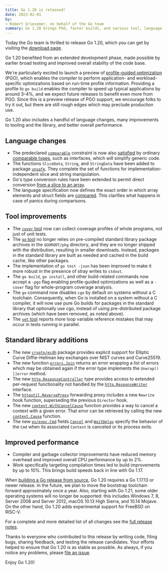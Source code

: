 ```yaml
---
title: Go 1.20 is released!
date: 2023-02-01
by:
- Robert Griesemer, on behalf of the Go team
summary: Go 1.20 brings PGO, faster builds, and various tool, language, and library improvements.
---
```


Today the Go team is thrilled to release Go 1.20,
which you can get by visiting the [download page](/dl/).

Go 1.20 benefited from an extended development phase,
made possible by earlier broad testing and improved overall stability
of the code base.

We're particularly excited to launch a preview of [profile-guided optimization](/doc/pgo)
(PGO), which enables the compiler to perform application- and
workload-specific optimizations based on run-time profile information.
Providing a profile to `go build` enables the compiler to speed up typical
applications by around 3&ndash;4%, and we expect future releases to benefit even more
from PGO.
Since this is a preview release of PGO support, we encourage folks to try it out,
but there are still rough edges which may preclude production use.

Go 1.20 also includes a handful of language changes,
many improvements to tooling and the library, and better overall performance.

## Language changes

- The predeclared [`comparable`](ref/spec#Type_constraints) constraint is
now also [satisfied](/ref/spec#Satisfying_a_type_constraint) by
ordinary [comparable types](/ref/spec#Comparison_operators), such as interfaces,
which will simplify generic code.
- The functions `SliceData`, `String`, and `StringData` have been added
to package [`unsafe`](/ref/spec#Package_unsafe). They complete the set of functions
for implementation-independent slice and string manipulation.
- Go's type conversion rules have been extended to permit direct conversion
[from a slice to an array](/ref/spec#Conversions_from_slice_to_array_or_array_pointer).
- The language specification now defines the exact order in which array elements
and struct fields are [compared](/ref/spec#Comparison_operators).
This clarifies what happens in case of panics during comparisons.

## Tool improvements

- The [`cover` tool](/testing/coverage) now can collect coverage profiles of whole programs,
not just of unit tests.
- The [`go` tool](/cmd/go) no longer relies on pre-compiled standard library
package archives in the `$GOROOT/pkg` directory, and they are no longer
shipped with the distribution, resulting in smaller downloads.
Instead, packages in the standard library are built as needed and cached
in the build cache, like other packages.
- The implementation of `go test -json` has been improved
to make it more robust in the presence of stray writes to `stdout`.
- The `go build`, `go install`, and other build-related
commands now accept a `-pgo` flag enabling profile-guided optimizations
as well as a `-cover` flag for whole-program coverage analysis.
- The `go` command now disables `cgo` by default on systems without a C toolchain.
Consequently, when Go is installed on a system without a C compiler, it will
now use pure Go builds for packages in the standard library that optionally use cgo,
instead of using pre-distributed package archives (which have been removed,
as noted above).
- The [`vet` tool](/cmd/vet) reports more loop variable reference mistakes
that may occur in tests running in parallel.

## Standard library additions

- The new [`crypto/ecdh`](/pkg/crypto/ecdh) package provides explicit support for
Elliptic Curve Diffie-Hellman key exchanges over NIST curves and Curve25519.
- The new function [`errors.Join`](/pkg/errors#Join) returns an error wrapping a list of errors
which may be obtained again if the error type implements the `Unwrap() []error` method.
- The new [`http.ResponseController`](/pkg/net/http#ResponseController) type
provides access to extended per-request functionality not handled by the
[`http.ResponseWriter`](/pkg/net/http#ResponseWriter) interface.
- The [`httputil.ReverseProxy`](/pkg/net/http/httputil#ReverseProxy)
forwarding proxy includes a new `Rewrite` hook function, superseding the
previous `Director` hook.
- The new [`context.WithCancelCause`](/pkg/context#WithCancelCause) function
provides a way to cancel a context with a given error.
That error can be retrieved by calling the new
[`context.Cause`](/pkg/context#Cause) function.
- The new [`os/exec.Cmd`](/pkg/os/exec#Cmd) fields [`Cancel`](/pkg/os/exec#Cmd.Cancel)
and [`WaitDelay`](/pkg/os/exec#Cmd.WaitDelay) specify the behavior of the
`Cmd` when its associated `Context` is canceled or its process exits.

## Improved performance

- Compiler and garbage collector improvements have reduced memory overhead
and improved overall CPU performance by up to 2%.
- Work specifically targeting
compilation times led to build improvements by up to 10%.
This brings build speeds back in line with Go 1.17.

When [building a Go release from source](/doc/install/source),
Go 1.20 requires a Go 1.17.13 or newer release.
In the future, we plan to move the bootstrap toolchain forward approximately
once a year.
Also, starting with Go 1.21, some older operating systems will no longer be supported:
this includes Windows 7, 8, Server 2008 and Server 2012,
macOS 10.13 High Sierra, and 10.14 Mojave.
On the other hand, Go 1.20 adds experimental support for FreeBSD on RISC-V.

For a complete and more detailed list of all changes see the [full release notes](/doc/go1.20).

Thanks to everyone who contributed to this release by writing code, filing bugs,
sharing feedback, and testing the release candidates. Your efforts helped
to ensure that Go 1.20 is as stable as possible.
As always, if you notice any problems, please [file an issue](/issue/new).

Enjoy Go 1.20!
